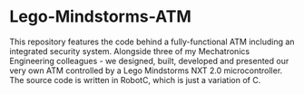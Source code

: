 # Lego-Mindstorms-ATM

This repository features the code behind a fully-functional ATM including an integrated security system. Alongside three of my Mechatronics Engineering colleagues - we designed, built, developed and presented our very own ATM controlled by a Lego Mindstorms NXT 2.0 microcontroller. The source code is written in RobotC, which is just a variation of C.
